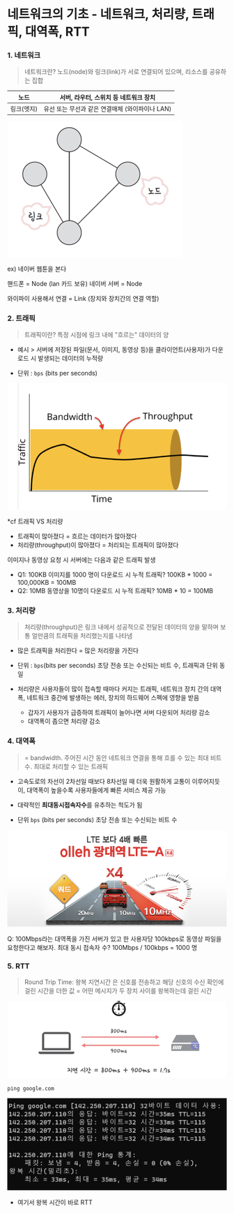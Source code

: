 # 네트워크의 기초 - 네트워크, 처리량, 트래픽, 대역폭, RTT

### 1. 네트워크

> 네트워크란? 노드(node)와 링크(link)가 서로 연결되어 있으며, 리소스를 공유하는 집합

| 노드       | 서버, 라우터, 스위치 등 네트워크 장치           |
| ---------- | ----------------------------------------------- |
| 링크(엣지) | 유선 또는 무선과 같은 연결매체 (와이파이나 LAN) |

![Alt text](image.png)

ex) 네이버 웹툰을 본다

핸드폰 = Node (lan 카드 보유)
네이버 서버 = Node

와이파이 사용해서 연결 = Link (장치와 장치간의 연결 역할)

### 2. 트래픽

> 트래픽이란? 특정 시점에 링크 내에 "흐르는" 데이터의 양

- 예시 > 서버에 저장된 파일(문서, 이미지, 동영상 등)을 클라이언트(사용자)가 다운로드 시 발생되는 데이터의 누적량

- 단위 : `bps` (bits per seconds)

![Alt text](image-1.png)

\*cf 트래픽 VS 처리량

- 트래픽이 많아졌다 = 흐르는 데이터가 많아졌다
- 처리량(throughput)이 많아졌다 = 처리되는 트래픽이 많아졌다

이미지나 동영상 요청 시 서버에는 다음과 같은 트래픽 발생

- Q1: 100KB 이미지를 1000 명이 다운로드 시 누적 트래픽?
  100KB \* 1000 = 100,000KB = 100MB
- Q2: 10MB 동영상을 10명이 다운로드 시 누적 트래픽?
  10MB \* 10 = 100MB

### 3. 처리량

> 처리량(throughput)은 링크 내에서 성공적으로 전달된 데이터의 양을 말하며 보통 얼만큼의 트래픽을 처리했는지를 나타냄

- 많은 트래픽을 처리한다 = 많은 처리량을 가진다
- 단위 : `bps`(bits per seconds) 초당 전송 또는 수신되는 비트 수, 트래픽과 단위 동일

- 처리량은 사용자들이 많이 접속할 때마다 커지는 트래픽, 네트워크 장치 간의 대역폭, 네트워크 중간에 발생하는 에러, 장치의 하드웨어 스펙에 영향을 받음
  - 갑자기 사용자가 급증하여 트래픽이 늘어나면 서버 다운되어 처리량 감소
  - 대역폭이 좁으면 처리량 감소

### 4. 대역폭

> = bandwidth. 주어진 시간 동안 네트워크 연결을 통해 흐를 수 있는 최대 비트 수. 최대로 처리할 수 있는 트래픽

- 고속도로의 차선이 2차선일 때보다 8차선일 때 더욱 원활하게 교통이 이루어지듯이, 대역폭이 높을수록 사용자들에게 빠른 서비스 제공 가능
- 대략적인 **최대동시접속자수**를 유추하는 척도가 됨

- 단위 `bps` (bits per seconds) 초당 전송 또는 수신되는 비트 수

![Alt text](image-2.png)

Q: 100Mbps라는 대역폭을 가진 서버가 있고 한 사용자당 100kbps로 동영상 파일을 요청한다고 해보자. 최대 동시 접속자 수?
100Mbps / 100kbps = 1000 명

### 5. RTT

> Round Trip Time: 왕복 지연시간 은 신호를 전송하고 해당 신호의 수신 확인에 걸린 시간을 더한 값 = 어떤 메시지가 두 장치 사이를 왕복하는데 걸린 시간

![Alt text](image-3.png)

```cmd
ping google.com
```

![Alt text](image-4.png)

- 여기서 왕복 시간이 바로 RTT
